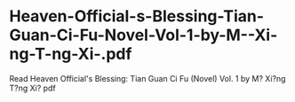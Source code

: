 # Heaven-Official-s-Blessing-Tian-Guan-Ci-Fu-Novel-Vol-1-by-M--Xi-ng-T-ng-Xi-.pdf
Read Heaven Official's Blessing: Tian Guan Ci Fu (Novel) Vol. 1 by M? Xi?ng T?ng Xi? pdf
